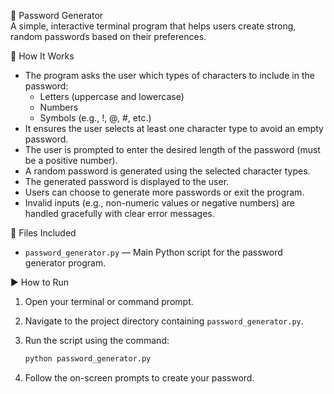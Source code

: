 🎯 Password Generator  
A simple, interactive terminal program that helps users create strong, random passwords based on their preferences.

📌 How It Works  
- The program asks the user which types of characters to include in the password:  
  - Letters (uppercase and lowercase)  
  - Numbers  
  - Symbols (e.g., !, @, #, etc.)  
- It ensures the user selects at least one character type to avoid an empty password.  
- The user is prompted to enter the desired length of the password (must be a positive number).  
- A random password is generated using the selected character types.  
- The generated password is displayed to the user.  
- Users can choose to generate more passwords or exit the program.  
- Invalid inputs (e.g., non-numeric values or negative numbers) are handled gracefully with clear error messages.

📁 Files Included  
- `password_generator.py` — Main Python script for the password generator program.

▶️ How to Run  
1. Open your terminal or command prompt.  
2. Navigate to the project directory containing `password_generator.py`.  
3. Run the script using the command:

   ```bash
   python password_generator.py
   
4. Follow the on-screen prompts to create your password.
    


